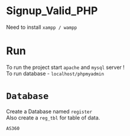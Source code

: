 # Signup_Valid_PHP
Need to install `xampp / wampp`

# Run
To run the project start `apache` and `mysql` server !\
To run database - `localhost/phpmyadmin`

# `Database`
Create a Database named `register`\
Also create a `reg_tbl` for table of data.




`AS360`
